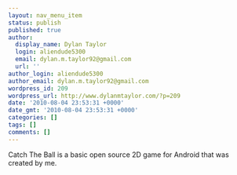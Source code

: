 ```yaml
---
layout: nav_menu_item
status: publish
published: true
author:
  display_name: Dylan Taylor
  login: aliendude5300
  email: dylan.m.taylor92@gmail.com
  url: ''
author_login: aliendude5300
author_email: dylan.m.taylor92@gmail.com
wordpress_id: 209
wordpress_url: http://www.dylanmtaylor.com/?p=209
date: '2010-08-04 23:53:31 +0000'
date_gmt: '2010-08-04 23:53:31 +0000'
categories: []
tags: []
comments: []
---
```

<p>Catch The Ball is a basic open source 2D game for Android that was created by me.</p>
